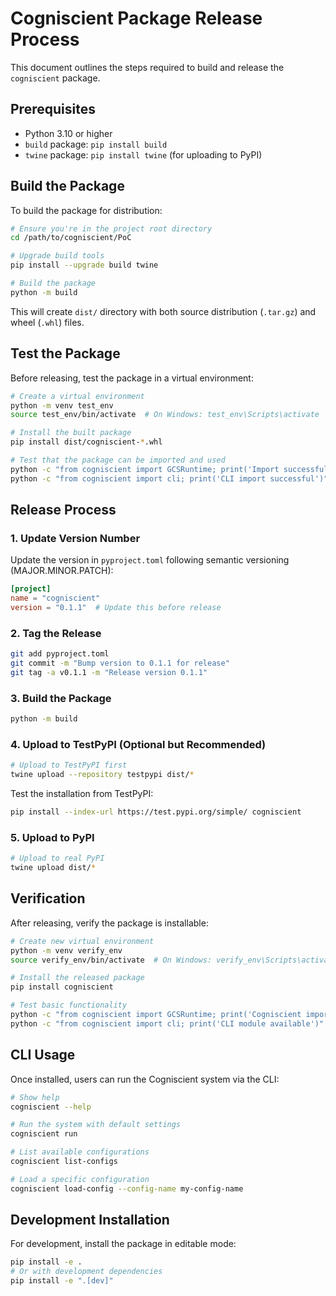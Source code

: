 # Cogniscient Package Release Process

This document outlines the steps required to build and release the `cogniscient` package.

## Prerequisites

- Python 3.10 or higher
- `build` package: `pip install build`
- `twine` package: `pip install twine` (for uploading to PyPI)

## Build the Package

To build the package for distribution:

```bash
# Ensure you're in the project root directory
cd /path/to/cogniscient/PoC

# Upgrade build tools
pip install --upgrade build twine

# Build the package
python -m build
```

This will create `dist/` directory with both source distribution (`.tar.gz`) and wheel (`.whl`) files.

## Test the Package

Before releasing, test the package in a virtual environment:

```bash
# Create a virtual environment
python -m venv test_env
source test_env/bin/activate  # On Windows: test_env\Scripts\activate

# Install the built package
pip install dist/cogniscient-*.whl

# Test that the package can be imported and used
python -c "from cogniscient import GCSRuntime; print('Import successful')"
python -c "from cogniscient import cli; print('CLI import successful')"
```

## Release Process

### 1. Update Version Number

Update the version in `pyproject.toml` following semantic versioning (MAJOR.MINOR.PATCH):

```toml
[project]
name = "cogniscient"
version = "0.1.1"  # Update this before release
```

### 2. Tag the Release

```bash
git add pyproject.toml
git commit -m "Bump version to 0.1.1 for release"
git tag -a v0.1.1 -m "Release version 0.1.1"
```

### 3. Build the Package

```bash
python -m build
```

### 4. Upload to TestPyPI (Optional but Recommended)

```bash
# Upload to TestPyPI first
twine upload --repository testpypi dist/*
```

Test the installation from TestPyPI:

```bash
pip install --index-url https://test.pypi.org/simple/ cogniscient
```

### 5. Upload to PyPI

```bash
# Upload to real PyPI
twine upload dist/*
```

## Verification

After releasing, verify the package is installable:

```bash
# Create new virtual environment
python -m venv verify_env
source verify_env/bin/activate  # On Windows: verify_env\Scripts\activate

# Install the released package
pip install cogniscient

# Test basic functionality
python -c "from cogniscient import GCSRuntime; print('Cogniscient imported successfully')"
python -c "from cogniscient import cli; print('CLI module available')"
```

## CLI Usage

Once installed, users can run the Cogniscient system via the CLI:

```bash
# Show help
cogniscient --help

# Run the system with default settings
cogniscient run

# List available configurations
cogniscient list-configs

# Load a specific configuration
cogniscient load-config --config-name my-config-name
```

## Development Installation

For development, install the package in editable mode:

```bash
pip install -e .
# Or with development dependencies
pip install -e ".[dev]"
```